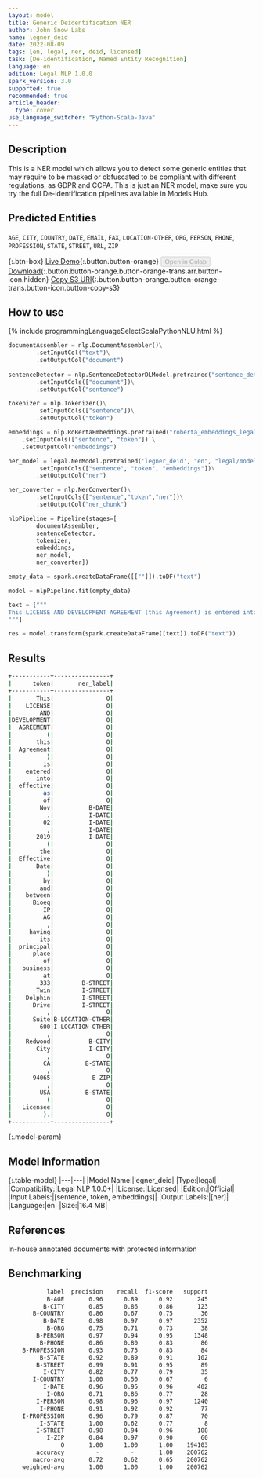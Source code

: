 ```yaml
---
layout: model
title: Generic Deidentification NER
author: John Snow Labs
name: legner_deid
date: 2022-08-09
tags: [en, legal, ner, deid, licensed]
task: [De-identification, Named Entity Recognition]
language: en
edition: Legal NLP 1.0.0
spark_version: 3.0
supported: true
recommended: true
article_header:
  type: cover
use_language_switcher: "Python-Scala-Java"
---
```


## Description

This is a NER model which allows you to detect some generic entities that may require to be masked or obfuscated to be compliant with different regulations, as GDPR and CCPA. This is just an NER model, make sure you try the full De-identification pipelines available in Models Hub.

## Predicted Entities

`AGE`, `CITY`, `COUNTRY`, `DATE`, `EMAIL`, `FAX`, `LOCATION-OTHER`, `ORG`, `PERSON`, `PHONE`, `PROFESSION`, `STATE`, `STREET`, `URL`, `ZIP`

{:.btn-box}
[Live Demo](https://demo.johnsnowlabs.com/legal/DEID_LEGAL/){:.button.button-orange}
<button class="button button-orange" disabled>Open in Colab</button>
[Download](https://s3.amazonaws.com/auxdata.johnsnowlabs.com/legal/models/legner_deid_en_1.0.0_3.2_1660050699764.zip){:.button.button-orange.button-orange-trans.arr.button-icon.hidden}
[Copy S3 URI](s3://auxdata.johnsnowlabs.com/legal/models/legner_deid_en_1.0.0_3.2_1660050699764.zip){:.button.button-orange.button-orange-trans.button-icon.button-copy-s3}

## How to use



<div class="tabs-box" markdown="1">
{% include programmingLanguageSelectScalaPythonNLU.html %}

```python
documentAssembler = nlp.DocumentAssembler()\
        .setInputCol("text")\
        .setOutputCol("document")
        
sentenceDetector = nlp.SentenceDetectorDLModel.pretrained("sentence_detector_dl","xx")\
        .setInputCols(["document"])\
        .setOutputCol("sentence")

tokenizer = nlp.Tokenizer()\
        .setInputCols(["sentence"])\
        .setOutputCol("token")

embeddings = nlp.RoBertaEmbeddings.pretrained("roberta_embeddings_legal_roberta_base","en") \
    .setInputCols(["sentence", "token"]) \
    .setOutputCol("embeddings")

ner_model = legal.NerModel.pretrained('legner_deid', "en", "legal/models")\
        .setInputCols(["sentence", "token", "embeddings"])\
        .setOutputCol("ner")

ner_converter = nlp.NerConverter()\
        .setInputCols(["sentence","token","ner"])\
        .setOutputCol("ner_chunk")

nlpPipeline = Pipeline(stages=[
        documentAssembler,
        sentenceDetector,
        tokenizer,
        embeddings,
        ner_model,
        ner_converter])

empty_data = spark.createDataFrame([[""]]).toDF("text")

model = nlpPipeline.fit(empty_data)

text = ["""
This LICENSE AND DEVELOPMENT AGREEMENT (this Agreement) is entered into effective as of Nov. 02, 2019 (the Effective Date) by and between Bioeq IP AG, having its principal place of business at 333 Twin Dolphin Drive, Suite 600, Redwood City, CA, 94065, USA (Licensee).
"""]

res = model.transform(spark.createDataFrame([text]).toDF("text"))
```

</div>

## Results

```bash
+-----------+----------------+
|      token|       ner_label|
+-----------+----------------+
|       This|               O|
|    LICENSE|               O|
|        AND|               O|
|DEVELOPMENT|               O|
|  AGREEMENT|               O|
|          (|               O|
|       this|               O|
|  Agreement|               O|
|          )|               O|
|         is|               O|
|    entered|               O|
|       into|               O|
|  effective|               O|
|         as|               O|
|         of|               O|
|        Nov|          B-DATE|
|          .|          I-DATE|
|         02|          I-DATE|
|          ,|          I-DATE|
|       2019|          I-DATE|
|          (|               O|
|        the|               O|
|  Effective|               O|
|       Date|               O|
|          )|               O|
|         by|               O|
|        and|               O|
|    between|               O|
|      Bioeq|               O|
|         IP|               O|
|         AG|               O|
|          ,|               O|
|     having|               O|
|        its|               O|
|  principal|               O|
|      place|               O|
|         of|               O|
|   business|               O|
|         at|               O|
|        333|        B-STREET|
|       Twin|        I-STREET|
|    Dolphin|        I-STREET|
|      Drive|        I-STREET|
|          ,|               O|
|      Suite|B-LOCATION-OTHER|
|        600|I-LOCATION-OTHER|
|          ,|               O|
|    Redwood|          B-CITY|
|       City|          I-CITY|
|          ,|               O|
|         CA|         B-STATE|
|          ,|               O|
|      94065|           B-ZIP|
|          ,|               O|
|        USA|         B-STATE|
|          (|               O|
|   Licensee|               O|
|         ).|               O|
+-----------+----------------+
```

{:.model-param}
## Model Information

{:.table-model}
|---|---|
|Model Name:|legner_deid|
|Type:|legal|
|Compatibility:|Legal NLP 1.0.0+|
|License:|Licensed|
|Edition:|Official|
|Input Labels:|[sentence, token, embeddings]|
|Output Labels:|[ner]|
|Language:|en|
|Size:|16.4 MB|

## References

In-house annotated documents with protected information

## Benchmarking

```bash
           label  precision    recall  f1-score   support
           B-AGE       0.96      0.89      0.92       245
          B-CITY       0.85      0.86      0.86       123
       B-COUNTRY       0.86      0.67      0.75        36
          B-DATE       0.98      0.97      0.97      2352
           B-ORG       0.75      0.71      0.73        38
        B-PERSON       0.97      0.94      0.95      1348
         B-PHONE       0.86      0.80      0.83        86
    B-PROFESSION       0.93      0.75      0.83        84
         B-STATE       0.92      0.89      0.91       102
        B-STREET       0.99      0.91      0.95        89
          I-CITY       0.82      0.77      0.79        35
       I-COUNTRY       1.00      0.50      0.67         6
          I-DATE       0.96      0.95      0.96       402
           I-ORG       0.71      0.86      0.77        28
        I-PERSON       0.98      0.96      0.97      1240
         I-PHONE       0.91      0.92      0.92        77
    I-PROFESSION       0.96      0.79      0.87        70
         I-STATE       1.00      0.62      0.77         8
        I-STREET       0.98      0.94      0.96       188
           I-ZIP       0.84      0.97      0.90        60
               O       1.00      1.00      1.00    194103
        accuracy         -         -       1.00    200762
       macro-avg       0.72      0.62      0.65    200762
    weighted-avg       1.00      1.00      1.00    200762
```
